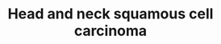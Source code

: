 ---
annotations:
- id: DOID:1542
  parent: disease of cellular proliferation
  type: Disease Ontology
  value: head and neck carcinoma
authors:
- Khanspers
- Egonw
- DeSl
- Marvin M2
- MaintBot
- Eweitz
citedin:
- link: PMC9614744
  title: Shared mechanisms and crosstalk of COVID-19 and osteoporosis via vitamin
    D (2022)
communities:
- CPTAC
- Diseases
description: HNSCC, which includes malignant squamous lesions arising in the oral
  cavity, larynx and pharynx, is the seventh most common cancer in the world. HNSCC
  has a remarkable multiplicity and diversity of genetic alterations. Most genomic
  alterations in HNSCC converge in a handful of molecular pathways resulting in cell
  cycle deregulation, genomic instability, cell differentiation defects, and persistent
  mitogenic signaling, the latter involving aberrant PI3K/mTOR pathway activation
  thereby rendering HNSCC responsive to PI3K/mTOR inhibitors.  Pathway is based on
  [https://europepmc.org/articles/PMC4348071 Fig 1 from Iglesias-Bartolome et al],
  [https://www.nature.com/articles/nature14129 Fig 5 from Li et al] and [https://clinicalgate.com/the-molecular-pathogenesis-of-head-and-neck-cancer/
  Fig 33-3 from Clinicalgate].   Description is modified from [https://europepmc.org/articles/PMC4348071
  Iglesias-Bartolome et al].
last-edited: 2021-05-22
ndex: 7d7a54f2-8b6c-11eb-9e72-0ac135e8bacf
organisms:
- Homo sapiens
redirect_from:
- /index.php/Pathway:WP4674
- /instance/WP4674
revision: null
schema-jsonld:
- '@context': https://schema.org/
  '@id': https://wikipathways.github.io/pathways/WP4674.html
  '@type': Dataset
  creator:
    '@type': Organization
    name: WikiPathways
  description: HNSCC, which includes malignant squamous lesions arising in the oral
    cavity, larynx and pharynx, is the seventh most common cancer in the world. HNSCC
    has a remarkable multiplicity and diversity of genetic alterations. Most genomic
    alterations in HNSCC converge in a handful of molecular pathways resulting in
    cell cycle deregulation, genomic instability, cell differentiation defects, and
    persistent mitogenic signaling, the latter involving aberrant PI3K/mTOR pathway
    activation thereby rendering HNSCC responsive to PI3K/mTOR inhibitors.  Pathway
    is based on [https://europepmc.org/articles/PMC4348071 Fig 1 from Iglesias-Bartolome
    et al], [https://www.nature.com/articles/nature14129 Fig 5 from Li et al] and
    [https://clinicalgate.com/the-molecular-pathogenesis-of-head-and-neck-cancer/
    Fig 33-3 from Clinicalgate].   Description is modified from [https://europepmc.org/articles/PMC4348071
    Iglesias-Bartolome et al].
  keywords:
  - (CDKN2A)
  - AJUBA
  - AKT1
  - AKT2
  - AKT3
  - Apoptosis
  - BIRC2
  - CASP8
  - CCND1
  - CDK4
  - CDK6
  - CDKN1A
  - CSMD3
  - CTNNB1
  - CUL3
  - Cell cycle
  - DDIT4
  - E2F1
  - EGFR
  - EIF4E
  - EIF4EBP1
  - ERBB2
  - FADD
  - FAT1
  - FGFR1
  - FGFR2
  - FGFR3
  - FKBP1A
  - GAB1
  - HPV E6
  - HPV E7
  - HRAS
  - IGF1R
  - IRF6
  - KEAP1
  - KRAS
  - MAML1
  - MAPKAP1
  - MIRLET7C
  - MLST8
  - MTOR
  - NFE2L2
  - NFKB1
  - NFKB2
  - NOTCH1
  - NOTCH2
  - NRAS
  - NUMB
  - PDPK1
  - PI3K inhibitors
  - PIK3CA
  - PIK3CB
  - PIK3CG
  - PIK3R1
  - PIK3R2
  - PIK3R5
  - PIP3
  - PRKAA1
  - PRKAA2
  - PTEN
  - RB1
  - REL
  - RELA
  - RHEB
  - RICTOR
  - RPS6
  - RPS6KB2
  - RPTOR
  - SESN1
  - SESN2
  - SMAD4
  - STK11
  - TERT
  - TGFBR2
  - TP53
  - TP63
  - TRAF3
  - TSC1
  - TSC2
  - VEGFA
  - mTOR inhibitors
  - metformin
  - 'p14 ARF '
  - p16 INK4a
  - rapamycin
  license: CC0
  name: Head and neck squamous cell carcinoma
seo: CreativeWork
title: Head and neck squamous cell carcinoma
wpid: WP4674
---